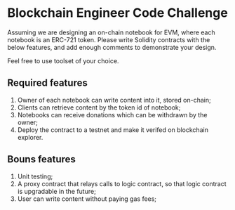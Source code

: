 # Blockchain Engineer Code Challenge

Assuming we are designing an on-chain notebook for EVM, where each notebook is an ERC-721 token. Please write Solidity contracts with the below features, and add enough comments to demonstrate your design.

Feel free to use toolset of your choice.

## Required features

1. Owner of each notebook can write content into it, stored on-chain;
2. Clients can retrieve content by the token id of notebook;
3. Notebooks can receive donations which can be withdrawn by the owner;
4. Deploy the contract to a testnet and make it verifed on blockchain explorer.

## Bouns features

1. Unit testing;
2. A proxy contract that relays calls to logic contract, so that logic contract is upgradable in the future;
3. User can write content without paying gas fees;
